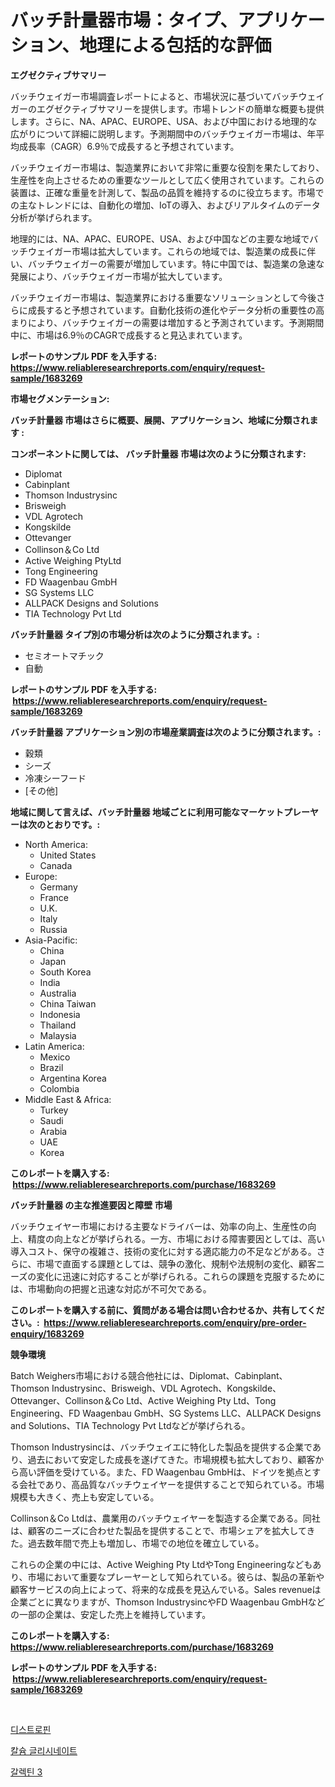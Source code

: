 <p><h1>バッチ計量器市場：タイプ、アプリケーション、地理による包括的な評価</h1></p><p><strong>エグゼクティブサマリー</strong></p>
<p><p>バッチウェイガー市場調査レポートによると、市場状況に基づいてバッチウェイガーのエグゼクティブサマリーを提供します。市場トレンドの簡単な概要も提供します。さらに、NA、APAC、EUROPE、USA、および中国における地理的な広がりについて詳細に説明します。予測期間中のバッチウェイガー市場は、年平均成長率（CAGR）6.9％で成長すると予想されています。</p><p>バッチウェイガー市場は、製造業界において非常に重要な役割を果たしており、生産性を向上させるための重要なツールとして広く使用されています。これらの装置は、正確な重量を計測して、製品の品質を維持するのに役立ちます。市場での主なトレンドには、自動化の増加、IoTの導入、およびリアルタイムのデータ分析が挙げられます。</p><p>地理的には、NA、APAC、EUROPE、USA、および中国などの主要な地域でバッチウェイガー市場は拡大しています。これらの地域では、製造業の成長に伴い、バッチウェイガーの需要が増加しています。特に中国では、製造業の急速な発展により、バッチウェイガー市場が拡大しています。</p><p>バッチウェイガー市場は、製造業界における重要なソリューションとして今後さらに成長すると予想されています。自動化技術の進化やデータ分析の重要性の高まりにより、バッチウェイガーの需要は増加すると予測されています。予測期間中に、市場は6.9％のCAGRで成長すると見込まれています。</p></p>
<p><strong>レポートのサンプル PDF を入手する: <a href="https://www.reliableresearchreports.com/enquiry/request-sample/1683269">https://www.reliableresearchreports.com/enquiry/request-sample/1683269</a></strong></p>
<p><strong>市場セグメンテーション:</strong></p>
<p><strong> バッチ計量器 市場はさらに概要、展開、アプリケーション、地域に分類されます :</strong></p>
<p><strong>コンポーネントに関しては、 バッチ計量器 市場は次のように分類されます: &nbsp;</strong></p>
<p><ul><li>Diplomat</li><li>Cabinplant</li><li>Thomson Industrysinc</li><li>Brisweigh</li><li>VDL Agrotech</li><li>Kongskilde</li><li>Ottevanger</li><li>Collinson＆Co Ltd</li><li>Active Weighing PtyLtd</li><li>Tong Engineering</li><li>FD Waagenbau GmbH</li><li>SG Systems LLC</li><li>ALLPACK Designs and Solutions</li><li>TIA Technology Pvt Ltd</li></ul></p>
<p><strong> バッチ計量器 タイプ別の市場分析は次のように分類されます。:</strong></p>
<p><ul><li>セミオートマチック</li><li>自動</li></ul></p>
<p><strong>レポートのサンプル PDF を入手する: &nbsp;<a href="https://www.reliableresearchreports.com/enquiry/request-sample/1683269">https://www.reliableresearchreports.com/enquiry/request-sample/1683269</a></strong></p>
<p><strong> バッチ計量器 アプリケーション別の市場産業調査は次のように分類されます。:</strong></p>
<p><ul><li>穀類</li><li>シーズ</li><li>冷凍シーフード</li><li>[その他]</li></ul></p>
<p><strong>地域に関して言えば、バッチ計量器 地域ごとに利用可能なマーケットプレーヤーは次のとおりです。:</strong></p>
<p><ul>
    <li>
        North America:
        <ul>
            <li>United States</li>
            <li>Canada</li>
        </ul>
    </li>
    <li>
        Europe:
        <ul>
            <li>Germany</li>
            <li>France</li>
            <li>U.K.</li>
            <li>Italy</li>
            <li>Russia</li>
        </ul>
    </li>
    <li>
        Asia-Pacific:
        <ul>
            <li>China</li>
            <li>Japan</li>
            <li>South Korea</li>
            <li>India</li>
            <li>Australia</li>
            <li>China Taiwan</li>
            <li>Indonesia</li>
            <li>Thailand</li>
            <li>Malaysia</li>
        </ul>
    </li>
    <li>
        Latin America:
        <ul>
            <li>Mexico</li>
            <li>Brazil</li>
            <li>Argentina Korea</li>
            <li>Colombia</li>
        </ul>
    </li>
    <li>
        Middle East & Africa:
        <ul>
            <li>Turkey</li>
            <li>Saudi</li>
            <li>Arabia</li>
            <li>UAE</li>
            <li>Korea</li>
        </ul>
    </li>
    </ul></p>
<p><strong>このレポートを購入する: &nbsp;<a href="https://www.reliableresearchreports.com/purchase/1683269">https://www.reliableresearchreports.com/purchase/1683269</a></strong></p>
<p><strong>バッチ計量器 の主な推進要因と障壁 市場</strong></p>
<p><p>バッチウェイヤー市場における主要なドライバーは、効率の向上、生産性の向上、精度の向上などが挙げられる。一方、市場における障害要因としては、高い導入コスト、保守の複雑さ、技術の変化に対する適応能力の不足などがある。さらに、市場で直面する課題としては、競争の激化、規制や法規制の変化、顧客ニーズの変化に迅速に対応することが挙げられる。これらの課題を克服するためには、市場動向の把握と迅速な対応が不可欠である。</p></p>
<p><strong>このレポートを購入する前に、質問がある場合は問い合わせるか、共有してください。:&nbsp; <a href="https://www.reliableresearchreports.com/enquiry/pre-order-enquiry/1683269">https://www.reliableresearchreports.com/enquiry/pre-order-enquiry/1683269</a></strong></p>
<p><strong>競争環境</strong></p>
<p><p>Batch Weighers市場における競合他社には、Diplomat、Cabinplant、Thomson Industrysinc、Brisweigh、VDL Agrotech、Kongskilde、Ottevanger、Collinson＆Co Ltd、Active Weighing Pty Ltd、Tong Engineering、FD Waagenbau GmbH、SG Systems LLC、ALLPACK Designs and Solutions、TIA Technology Pvt Ltdなどが挙げられる。</p><p>Thomson Industrysincは、バッチウェイエに特化した製品を提供する企業であり、過去において安定した成長を遂げてきた。市場規模も拡大しており、顧客から高い評価を受けている。また、FD Waagenbau GmbHは、ドイツを拠点とする会社であり、高品質なバッチウェイヤーを提供することで知られている。市場規模も大きく、売上も安定している。</p><p>Collinson＆Co Ltdは、農業用のバッチウェイヤーを製造する企業である。同社は、顧客のニーズに合わせた製品を提供することで、市場シェアを拡大してきた。過去数年間で売上も増加し、市場での地位を確立している。</p><p>これらの企業の中には、Active Weighing Pty LtdやTong Engineeringなどもあり、市場において重要なプレーヤーとして知られている。彼らは、製品の革新や顧客サービスの向上によって、将来的な成長を見込んでいる。Sales revenueは企業ごとに異なりますが、Thomson IndustrysincやFD Waagenbau GmbHなどの一部の企業は、安定した売上を維持しています。</p></p>
<p><strong>このレポートを購入する: &nbsp; <a href="https://www.reliableresearchreports.com/purchase/1683269">https://www.reliableresearchreports.com/purchase/1683269</a></strong></p>
<p><strong>レポートのサンプル PDF を入手する: &nbsp;<a href="https://www.reliableresearchreports.com/enquiry/request-sample/1683269">https://www.reliableresearchreports.com/enquiry/request-sample/1683269</a></strong><strong></strong></p>
<p>&nbsp;</p>
<p><p><a href="https://github.com/jntpkh496620/Market-Research-Report-List-1/blob/main/71263486283.md">디스트로핀</a></p><p><a href="https://github.com/vsoq0zknh59/Market-Research-Report-List-1/blob/main/43821536284.md">칼슘 글리시네이트</a></p><p><a href="https://github.com/JonHarrtis67676y/Market-Research-Report-List-1/blob/main/22425736282.md">갈렉틴 3</a></p></p>